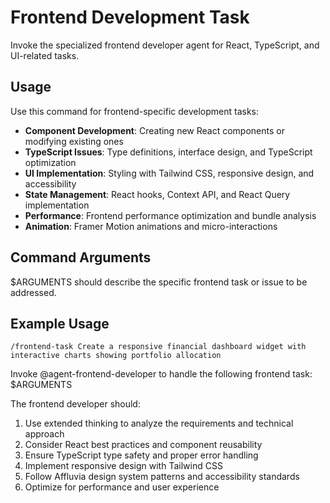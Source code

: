 # Frontend Development Task

Invoke the specialized frontend developer agent for React, TypeScript, and UI-related tasks.

## Usage
Use this command for frontend-specific development tasks:

- **Component Development**: Creating new React components or modifying existing ones
- **TypeScript Issues**: Type definitions, interface design, and TypeScript optimization
- **UI Implementation**: Styling with Tailwind CSS, responsive design, and accessibility
- **State Management**: React hooks, Context API, and React Query implementation
- **Performance**: Frontend performance optimization and bundle analysis
- **Animation**: Framer Motion animations and micro-interactions

## Command Arguments
$ARGUMENTS should describe the specific frontend task or issue to be addressed.

## Example Usage
```
/frontend-task Create a responsive financial dashboard widget with interactive charts showing portfolio allocation
```

Invoke @agent-frontend-developer to handle the following frontend task: $ARGUMENTS

The frontend developer should:
1. Use extended thinking to analyze the requirements and technical approach
2. Consider React best practices and component reusability
3. Ensure TypeScript type safety and proper error handling
4. Implement responsive design with Tailwind CSS
5. Follow Affluvia design system patterns and accessibility standards
6. Optimize for performance and user experience
